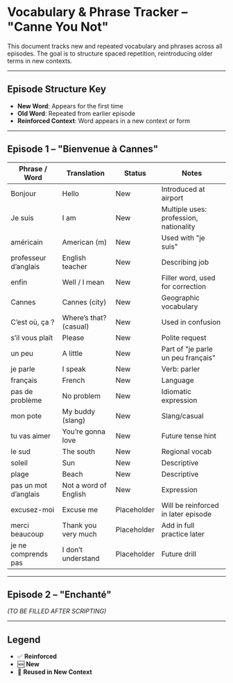 # Vocabulary & Phrase Tracker – "Canne You Not"

This document tracks new and repeated vocabulary and phrases across all episodes. The goal is to structure spaced repetition, reintroducing older terms in new contexts.

---

## Episode Structure Key

- **New Word**: Appears for the first time
- **Old Word**: Repeated from earlier episode
- **Reinforced Context**: Word appears in a new context or form

---

## Episode 1 – "Bienvenue à Cannes"

| Phrase / Word | Translation              | Status     | Notes                                     |
|---------------|--------------------------|------------|-------------------------------------------|
| Bonjour       | Hello                    | New        | Introduced at airport                     |
| Je suis       | I am                     | New        | Multiple uses: profession, nationality    |
| américain     | American (m)             | New        | Used with "je suis"                       |
| professeur d’anglais | English teacher   | New        | Describing job                            |
| enfin         | Well / I mean            | New        | Filler word, used for correction          |
| Cannes        | Cannes (city)            | New        | Geographic vocabulary                     |
| C’est où, ça ?| Where’s that? (casual)   | New        | Used in confusion                         |
| s’il vous plaît | Please                 | New        | Polite request                            |
| un peu        | A little                 | New        | Part of "je parle un peu français"        |
| je parle      | I speak                  | New        | Verb: parler                              |
| français      | French                   | New        | Language                                  |
| pas de problème | No problem             | New        | Idiomatic expression                      |
| mon pote      | My buddy (slang)         | New        | Slang/casual                              |
| tu vas aimer  | You’re gonna love        | New        | Future tense hint                         |
| le sud        | The south                | New        | Regional vocab                            |
| soleil        | Sun                      | New        | Descriptive                              |
| plage         | Beach                    | New        | Descriptive                              |
| pas un mot d’anglais | Not a word of English | New    | Expression                                |
| excusez-moi   | Excuse me                | Placeholder| Will be reinforced in later episode       |
| merci beaucoup| Thank you very much      | Placeholder| Add in full practice later                |
| je ne comprends pas | I don’t understand | Placeholder| Future drill                              |

---

## Episode 2 – "Enchanté"

_(TO BE FILLED AFTER SCRIPTING)_

---

## Legend

- ✅ **Reinforced**
- 🆕 **New**
- 🔁 **Reused in New Context**
